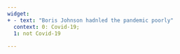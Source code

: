 ```yaml
---
widget:
+ - text: "Boris Johnson hadnled the pandemic poorly"
  context: 0: Covid-19; 
  1: not Covid-19
  
---
```

